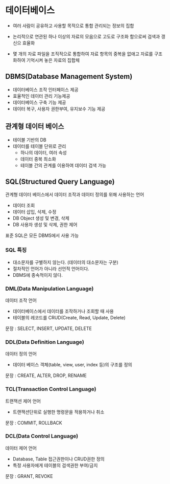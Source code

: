 # 데이터베이스

- 여러 사람이 공유하고 사용할 목적으로 통합 관리되는 정보의 집합

- 논리적으로 연관된 하나 이상의 자료의 모음으로 고도로 구조화 함으로써 검색과 갱신으 효율화
- 몇 개의 자료 파일을 조직적으로 통합하여 자료 항목의 중복을 없애고 자료를 구조화하여 기억시켜 놓은 자료의 집합체

## DBMS(Database Management System)

- 데이터베이스 조작 인터페이스 제공
- 효율적인 데이터 관리 기능제공
- 데이터베이스 구축 기능 제공
- 데이터 복구, 사용자 권한부여, 유지보수 기능 제공

## 관계형 데이터 베이스

- 테이블 기반의 DB
- 데이터를 테이블 단위로 관리
  - 하나의 데이터, 여러 속성
  - 데이터 중복 최소화
  - 테이블 간의 관계를 이용하여 데이터 검색 가능

## SQL(Structured Query Language)

관계형 데이터 베이스에서 데이터 조작과 데이터 정의를 위해 사용하는 언어

- 데이터 조회
- 데이터 삽입, 삭제, 수정
- DB Object 생성 및 변경, 삭제
- DB 사용자 생성 및 삭제, 권한 제어

표준 SQL은 모든 DBMS에서 사용 가능

### SQL 특징

- 대소문자를 구별하지 않는다. (데이터의 대소문자는 구분)
- 절차적인 언어가 아니라 선언적 언어이다.
- DBMS에 종속적이지 않다.

### DML(Data Manipulation Language) 

데이터 조작 언어

- 데이터베이스에서 데이터를 조작하거나 조회할 때 사용
- 테이블의 레코드를 CRUD(Create, Read, Update, Delete)

문장 : SELECT, INSERT, UPDATE, DELETE

### DDL(Data Definition Language)

데이터 정의 언어

- 데이터 베이스 객체(table, view, user, index 등)의 구조를 정의

문장 : CREATE, ALTER, DROP, RENAME

### TCL(Transaction Control Language)

트랜잭션 제어 언어

- 트랜잭션단위로 실행한 명령문을 적용하거나 취소

문장 : COMMIT, ROLLBACK

### DCL(Data Control Language)

데이터 제어 언어

- Database, Table 접근권한이나 CRUD권한 정의
- 특정 사용자에게 테이블의 검색권한 부여/금지

문장 : GRANT, REVOKE